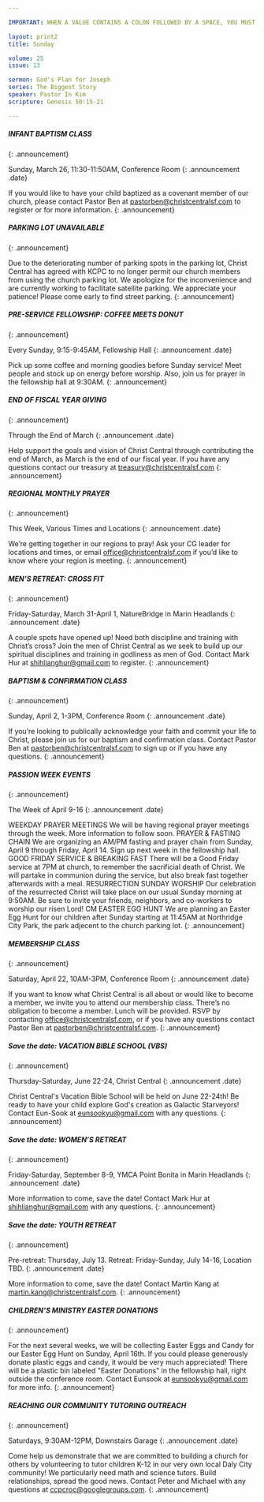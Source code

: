 ```yaml
---

IMPORTANT: WHEN A VALUE CONTAINS A COLON FOLLOWED BY A SPACE, YOU MUST USE &#58;

layout: print2
title: Sunday

volume: 25
issue: 13

sermon: God's Plan for Joseph 
series: The Biggest Story
speaker: Pastor In Kim
scripture: Genesis 50:15-21

---
```


##### INFANT BAPTISM CLASS 
{: .announcement}

Sunday, March 26, 11:30-11:50AM, Conference Room
{: .announcement .date}

If you would like to have your child baptized as a covenant member of our church, please contact Pastor Ben at pastorben@christcentralsf.com to register or for more information.
{: .announcement}

##### PARKING LOT UNAVAILABLE
{: .announcement}

Due to the deteriorating number of parking spots in the parking lot, Christ Central has agreed with KCPC to no longer permit our church members from using the church parking lot. We apologize for the inconvenience and are currently working to facilitate satellite parking. We appreciate your patience! Please come early to find street parking. 
{: .announcement}

##### PRE-SERVICE FELLOWSHIP: COFFEE MEETS DONUT
{: .announcement}

Every Sunday, 9:15-9:45AM, Fellowship Hall
{: .announcement .date}

Pick up some coffee and morning goodies before Sunday service! Meet people and stock up on energy before worship. Also, join us for prayer in the fellowship hall at 9:30AM.
{: .announcement}

##### END OF FISCAL YEAR GIVING
{: .announcement}

Through the End of March
{: .announcement .date}

Help support the goals and vision of Christ Central through contributing the end of March, as March is the end of our fiscal year. If you have any questions contact our treasury at treasury@christcentralsf.com
{: .announcement}

##### REGIONAL MONTHLY PRAYER
{: .announcement}

This Week, Various Times and Locations
{: .announcement .date}

We’re getting together in our regions to pray! Ask your CG leader for locations and times, or email office@christcentralsf.com if you’d like to know where your region is meeting.
{: .announcement}

##### MEN’S RETREAT: CROSS FIT
{: .announcement}

Friday-Saturday, March 31-April 1, NatureBridge in Marin Headlands
{: .announcement .date}

A couple spots have opened up! Need both discipline and training with Christ’s cross? Join the men of Christ Central as we seek to build up our spiritual disciplines and training in godliness as men of God. Contact Mark Hur at shihlianghur@gmail.com to register.
{: .announcement}

##### BAPTISM & CONFIRMATION CLASS
{: .announcement}

Sunday, April 2, 1-3PM, Conference Room
{: .announcement .date}

If you’re looking to publically acknowledge your faith and commit your life to Christ, please join us for our baptism and confirmation class. Contact Pastor Ben at pastorben@christcentralsf.com to sign up or if you have any questions.
{: .announcement}

##### PASSION WEEK EVENTS
{: .announcement}

The Week of April 9-16
{: .announcement .date}

WEEKDAY PRAYER MEETINGS
We will be having regional prayer meetings through the week. More information to follow soon.
PRAYER & FASTING CHAIN
We are organizing an AM/PM fasting and prayer chain from Sunday, April 9 through Friday, April 14. Sign up next week in the fellowship hall.
GOOD FRIDAY SERVICE & BREAKING FAST
There will be a Good Friday service at 7PM at church, to remember the sacrificial death of Christ. We will partake in communion during the service, but also break fast together afterwards with a meal.
RESURRECTION SUNDAY WORSHIP
Our celebration of the resurrected Christ will take place on our usual Sunday morning at 9:50AM. Be sure to invite your friends, neighbors, and co-workers to worship our risen Lord! 
CM EASTER EGG HUNT
We are planning an Easter Egg Hunt for our children after Sunday starting at 11:45AM at Northridge City Park, the park adjecent to the church parking lot.
{: .announcement}

##### MEMBERSHIP CLASS
{: .announcement}

Saturday, April 22, 10AM-3PM, Conference Room
{: .announcement .date}

If you want to know what Christ Central is all about or would like to become a member, we invite you to attend our membership class. There’s no obligation to become a member. Lunch will be provided. RSVP by contacting office@christcentralsf.com, or if you have any questions contact Pastor Ben at pastorben@christcentralsf.com.
{: .announcement}

##### Save the date: VACATION BIBLE SCHOOL (VBS)
{: .announcement}

Thursday-Saturday, June 22-24, Christ Central
{: .announcement .date}

Christ Central's Vacation Bible School will be held on June 22-24th!  Be ready to have your child explore God's creation as Galactic Starveyors! Contact Eun-Sook at eunsookyu@gmail.com with any questions.
{: .announcement}

##### Save the date: WOMEN’S RETREAT
{: .announcement}

Friday-Saturday, September 8-9, YMCA Point Bonita in Marin Headlands
{: .announcement .date}

More information to come, save the date! Contact Mark Hur at shihlianghur@gmail.com with any questions.
{: .announcement}

##### Save the date: YOUTH RETREAT
{: .announcement}

Pre-retreat: Thursday, July 13. Retreat: Friday-Sunday, July 14-16, Location TBD.
{: .announcement .date}

More information to come, save the date! Contact Martin Kang at martin.kang@christcentralsf.com.
{: .announcement}

##### CHILDREN’S MINISTRY EASTER DONATIONS
{: .announcement}

For the next several weeks, we will be collecting Easter Eggs and Candy for our Easter Egg Hunt on Sunday, April 16th. If you could please generously donate plastic eggs and candy, it would be very much appreciated!  There will be a plastic bin labeled "Easter Donations" in the fellowship hall, right outside the conference room. Contact Eunsook at eunsookyu@gmail.com for more info.
{: .announcement}

##### REACHING OUR COMMUNITY TUTORING OUTREACH
{: .announcement}

Saturdays, 9:30AM-12PM, Downstairs Garage
{: .announcement .date}

Come help us demonstrate that we are committed to building a church for others by volunteering to tutor children K-12 in our very own local Daly City community! We particularly need math and science tutors. Build relationships, spread the good news. Contact Peter and Michael with any questions at ccpcroc@googlegroups.com.
{: .announcement}